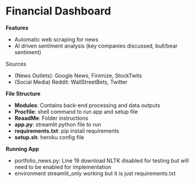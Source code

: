 # Financial Dashboard

**Features**
- Automatic web scraping for news
- AI driven sentiment analysis (key companies discussed, bull/bear sentiment)

Sources
- (News Outlets): Google News, Finimize, StockTwits 
- (Social Media) Reddit: WallStreetBets, Twitter 


**File Structure**
- **Modules**: Contains back-end processing and data outputs
- **Procfile**: shell command to run app and setup file
- **ReaadMe**: Folder instructions
- **app.py**: streamlit python file to run
- **requirements.txt**: pip install requirements
- **setup.sh**: heroku config file

**Running App**
- portfolio_news.py: Line 19 download NLTK disabled for testing but will need to be enabled for implementation
- environment streamlit_only working but it is just requirements.txt

